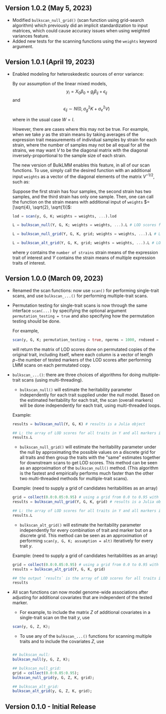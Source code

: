 ## Version 1.0.2 (May 5, 2023)

- Modified `bulkscan_null_grid()` (scan function using grid-search algorithm) which previously did an implicit standardization to input matrices, which could cause accuracy issues when using weighted variances feature. 
- Added new tests for the scanning functions using the `weights` keyword argument.


## Version 1.0.1 (April 19, 2023)
- Enabled modeling for heteroskedestic sources of error variance:

    By our assumption of the linear mixed models, 
        $$y_i = X_0 \beta_0 + g_j \beta_{ij}+\epsilon_{ij}$$
    and
        $$\epsilon_{ij} \sim N(0, \sigma^2_g K + \sigma^2_e V)$$

    where in the usual case $W = I$. 

    However, there are cases where this may not be true. For example, when we take $y$ as the strain means by taking averages of the expression trait measurements of individual samples by strain for each strain, where the number of samples may not be all equal for all the strains, we may want $V$ to be the diagonal matrix with the diagonal inversely-proportional to the sample size of each strain.

    The new version of BulkLMM enables this feature, in all of our scan functions. To use, simply call the desired function with an additional input `weights` as a vector of the diagonal elements of the matrix $V^{-1/2}$, such as:

    Suppose the first strain has four samples, the second strain has two samples, and the third strain has only one sample. Then, one can call the function on the strain means with additional input of `weights` $= [\sqrt{4}, \sqrt{2}, \sqrt{1}]$:

    ```julia
    lod = scan(y, G, K; weights = weights, ...).lod

    L = bulkscan_null(Y, G, K; weights = weights, ...).L # LOD scores for every input trait

    L = bulkscan_null_grid(Y, G, K, grid; weights = weights, ...).L # LOD scores for every input trait
    
    L = bulkscan_alt_grid(Y, G, K, grid; weights = weights, ...).L # LOD scores for every input trait
    ```

    where $y$ contains the `number of strains` strain means of the expression trait of interest and $Y$ contains the strain means of multiple expression traits of interest.

## Version 1.0.0 (March 09, 2023)

- Renamed the scan functions: now use `scan()` for performing single-trait scans, and use `bulkscan_...()` for performing multiple-trait scans.

- Permutation testing for single-trait scans is now through the same interface `scan(...)` by specifying the optional argument `permutation_testing = true` and also specifying how the permutation testing should be done.

    For example, 
    ```julia
    scan(y, G, K; permutation_testing = true, nperms = 1000, rndseed = 0, original = true)
    ```

    will return the matrix of LOD scores done on permutated copies of the original trait, including itself, where each column is a vector of length $p-$the number of tested markers of the LOD scores after performing LMM scans on each permutated copy.

- `bulkscan_...()`: there are three choices of algorithms for doing multiple-trait scans (using multi-threading). 

    - `bulkscan_null()` will estimate the heritability parameter independently for each trait supplied under the null model. Based on the estimated heritability for each trait, the scan (overall markers) will be done independently for each trait, using multi-threaded loops.

    Example:
    ```julia
    results = bulkscan_null(Y, G, K) # results is a Julia object

    ## L: the array of LOD scores for all traits in Y and all markers in G
    results.L
    ``` 

    - `bulkscan_null_grid()` will estimate the heritability parameter under the null by approximating the possible values on a discrete grid for all traits and then group the traits with the "same" estimates together for downstream scans to get LOD scores. This method can be seen as an approximation of the `bulkscan_null()` method. (This algorithm is the fastest and empirically performs much faster than the other two multi-threaded methods for multiple-trait scans).

    Example: (need to supply a grid of candidates heritabilities as an array)
    ```julia
    grid = collect(0.0:0.05:0.95) # using a grid from 0.0 to 0.95 with step size of 0.05
    results = bulkscan_null_grid(Y, G, K, grid) # results is a Julia object

    ## L: the array of LOD scores for all traits in Y and all markers in G
    results.L
    ``` 

    - `bulkscan_alt_grid()` will estimate the heritability parameter independently for every combination of trait and marker but on a discrete grid. This method can be seen as an approximation of performing `scan(y, G, K; assumption = alt)` iteratively for every trait $y$.

    Example: (need to supply a grid of candidates heritabilities as an array)
    ```julia
    grid = collect(0.0:0.05:0.95) # using a grid from 0.0 to 0.95 with step size of 0.05
    results = bulkscan_alt_grid(Y, G, K, grid)

    ## the output `results` is the array of LOD scores for all traits in Y and all markers in G
    results
    ``` 

- All scan functions can now model genome-wide associations after adjusting for additional covariates that are independent of the tested marker. 
    - For example, to include the matrix $Z$ of additional covariates in a single-trait scan on the trait $y$, use

    ```julia
    scan(y, G, Z, K);
    ```

    - To use any of the `bulkscan_...()` functions for scanning multiple traits and to include the covariates $Z$, use

    ```julia

    ## bulkscan_null:
    bulkscan_null(y, G, Z, K);

    ## bulkscan_null_grid:
    grid = collect(0.0:0.05:0.95);
    bulkscan_null_grid(y, G, Z, K, grid);

    ## bulkscan_alt_grid:
    bulkscan_alt_grid(y, G, Z, K, grid);
    ```

## Version 0.1.0 - Initial Release
